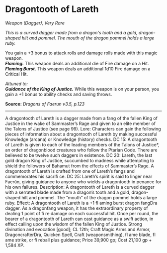 # Dragontooth of Lareth
*Weapon (Dagger), Very Rare*

*This is a curved dagger made from a dragon's tooth and a gold, dragon-shaped hilt and pommel. The mouth of the dragon pommel holds a large ruby.*

You gain a +3 bonus to attack rolls and damage rolls made with this magic weapon.  
***Flaming.*** This weapon deals an additional die of Fire damage on a Hit.  
***Flaming Burst.*** This weapon deals an additional 1d10 Fire damage on a Critical Hit.

*Attuned to:*  
***Guidance of the King of Justice.*** While this weapon is on your person, you gain a +1 bonus to ability checks and saving throws.

**Source:** *Dragons of Faerun v3.5, p.123*



---
A dragontooth of Lareth is a dagger made from a
fang of the fallen King of Justice in the wake of
Sammaster’s Rage and given to an elite member of
the Talons of Justice (see page 99).
Lore: Characters can gain the following pieces of
information about a dragontooth of Lareth by making
successful Knowledge (arcana) or Knowledge (history)
checks.
DC 15: A dragontooth of Lareth is given to each of
the leading members of the Talons of Justice*, an
order of dragonblood creatures who follow the Ptarian
Code. There are believed to be twelve such daggers in
existence.
DC 20: Lareth, the last gold dragon King of Justice,
succumbed to madness while attempting to shield the followers
of Bahamut from the effects of Sammaster’s Rage.
A dragontooth of Lareth is crafted from one of Lareth’s fangs
and commemorates his sacrifi ce.
DC 25: Lareth’s spirit is said to linger near Faerûn, giving
guidance to anyone who wields a dragontooth in
penance for his own failures.
Description: A dragontooth of Lareth is a
curved dagger with a serrated blade made from
a dragon’s tooth and a gold, dragon-shaped hilt and
pommel. The “mouth” of the dragon pommel holds a
large ruby.
Effect: A dragontooth of Lareth is a +1 fl aming burst
dragon fangDra dagger. As a dragonfang weapon, it has the
extraordinary property of dealing 1 point of fi re damage on
each successful hit. Once per round, the bearer of a dragontooth
of Lareth can cast guidance as a swift action, in effect calling
upon the wisdom of the fallen King of Justice.
Strong divination and evocation [good]; CL 12th; Craft Magic
Arms and Armor, DragoncrafterDra, Quicken Spell, Craft (weaponsmithing),
fl ame blade, fl ame strike, or fi reball plus guidance;
Price 39,900 gp; Cost 21,100 gp + 1,584 XP.